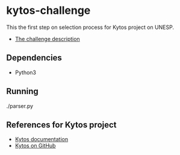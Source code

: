 # kytos-challenge

This the first step on selection process for Kytos project on UNESP.

* [The challenge description](https://github.com/kytos/python-openflow/tree/7acfb72d8ed55588a84d72ec8172ce3f37c32acd/problem)

## Dependencies

* Python3

## Running

   ./parser.py

## References for Kytos project

* [Kytos documentation](http://docs.kytos.io)
* [Kytos on GitHub](http://github.com/kytos)
